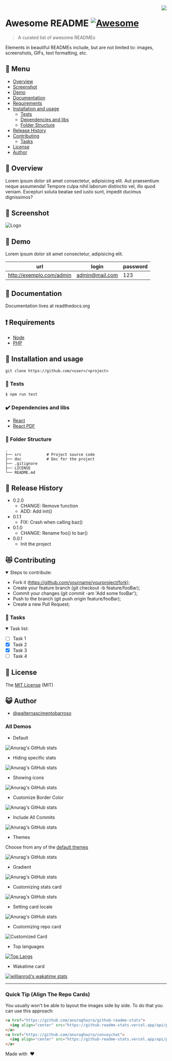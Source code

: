 <img src="icon.png" align="right" />

# Awesome README [![Awesome](https://cdn.rawgit.com/sindresorhus/awesome/d7305f38d29fed78fa85652e3a63e154dd8e8829/media/badge.svg)](https://github.com/sindresorhus/awesome#readme)
> A curated list of awesome READMEs

Elements in beautiful READMEs include, but are not limited to: images, screenshots, GIFs, text formatting, etc.


## :bookmark_tabs: Menu

- [Overview](#scroll-overview)
- [Screenshot](#rice_scene-screenshot)
- [Demo](#dvd-demo)
- [Documentation](#blue_book-documentation)
- [Requirements](#exclamation-requirements)
- [Installation and usage](#floppy_disk-installation-and-usage)
  - [Tests](#rotating_light-tests)
  - [Dependencies and libs](#heavy_check_mark-dependencies-and-libs)
  - [Folder Structure](#open_file_folder-folder-structure)
- [Release History](#gift-release-history)
- [Contributing](#heart_eyes_cat-contributing)
  - [Tasks](#bell-tasks)
- [License](#memo-license)
- [Author](#smiley_cat-author)

## :scroll: Overview

Lorem ipsum dolor sit amet consectetur, adipisicing elit. Aut praesentium neque assumenda! Tempore culpa nihil laborum distinctio vel, illo quod veniam. Excepturi soluta beatae sed iusto sunt, impedit ducimus dignissimos?

## :rice_scene: Screenshot

![Logo](https://via.placeholder.com/750x500)

## :dvd: Demo

Lorem ipsum dolor sit amet consectetur, adipisicing elit.

| url                      | login          | password |
| ------------------------ | -------------- | -------- |
| http://exemplo.com/admin | admin@mail.com | 123      |

## :blue_book: Documentation

Documentation lives at readthedocs.org

## :exclamation: Requirements

- [Node](https://nodejs.org/en/download/)
- [PHP](https://php.net/)

## :floppy_disk: Installation and usage

```
git clone https://github.com/<user>/<project>
```

### :rotating_light: Tests

```
$ npm run test
```

### :heavy_check_mark: Dependencies and libs

- [React](https://pt-br.reactjs.org/docs/create-a-new-react-app.html)
- [React PDF](https://react-pdf.org/)

### :open_file_folder: Folder Structure

```
.
├── src           # Project source code
├── doc           # Doc for the project
├── .gitignore
├── LICENSE
└── README.md
```

## :gift: Release History

- 0.2.0
  - CHANGE: Remove function
  - ADD: Add init()
- 0.1.1
  - FIX: Crash when calling baz()
- 0.1.0
  - CHANGE: Rename foo() to bar()
- 0.0.1
  - Init the project

## :heart_eyes_cat: Contributing

<details open>
<summary> Steps to contribute: </summary>

- Fork it (https://github.com/yourname/yourproject/fork);
- Create your feature branch (git checkout -b feature/fooBar);
- Commit your changes (git commit -am 'Add some fooBar');
- Push to the branch (git push origin feature/fooBar);
- Create a new Pull Request;

</details>

### :bell: Tasks

<details open>
<summary> Task list: </summary>

- [ ] Task 1
- [x] Task 2
- [x] Task 3
- [ ] Task 4

</details>

## :memo: License

The [MIT License]() (MIT)

## :smiley_cat: Author

- [@walternascimentobarroso](https://walternascimentobarroso.github.io/)
### All Demos

- Default

![Anurag's GitHub stats](https://github-readme-stats.vercel.app/api?username=anuraghazra)

- Hiding specific stats

![Anurag's GitHub stats](https://github-readme-stats.vercel.app/api?username=anuraghazra&hide=contribs,issues)

- Showing icons

![Anurag's GitHub stats](https://github-readme-stats.vercel.app/api?username=anuraghazra&hide=issues&show_icons=true)

- Customize Border Color

![Anurag's GitHub stats](https://github-readme-stats.vercel.app/api?username=anuraghazra&border_color=2e4058)

- Include All Commits

![Anurag's GitHub stats](https://github-readme-stats.vercel.app/api?username=anuraghazra&include_all_commits=true)

- Themes

Choose from any of the [default themes](#themes)

![Anurag's GitHub stats](https://github-readme-stats.vercel.app/api?username=anuraghazra&show_icons=true&theme=radical)

- Gradient

![Anurag's GitHub stats](https://github-readme-stats.vercel.app/api?username=anuraghazra&bg_color=30,e96443,904e95&title_color=fff&text_color=fff)

- Customizing stats card

![Anurag's GitHub stats](https://github-readme-stats.vercel.app/api/?username=anuraghazra&show_icons=true&title_color=fff&icon_color=79ff97&text_color=9f9f9f&bg_color=151515)

- Setting card locale

![Anurag's GitHub stats](https://github-readme-stats.vercel.app/api/?username=anuraghazra&locale=es)

- Customizing repo card

![Customized Card](https://github-readme-stats.vercel.app/api/pin?username=anuraghazra&repo=github-readme-stats&title_color=fff&icon_color=f9f9f9&text_color=9f9f9f&bg_color=151515)

- Top languages

[![Top Langs](https://github-readme-stats.vercel.app/api/top-langs/?username=anuraghazra)](https://github.com/anuraghazra/github-readme-stats)

- Wakatime card

[![willianrod's wakatime stats](https://github-readme-stats.vercel.app/api/wakatime?username=willianrod)](https://github.com/anuraghazra/github-readme-stats)

---

### Quick Tip (Align The Repo Cards)

You usually won't be able to layout the images side by side. To do that you can use this approach:

```html
<a href="https://github.com/anuraghazra/github-readme-stats">
  <img align="center" src="https://github-readme-stats.vercel.app/api/pin/?username=anuraghazra&repo=github-readme-stats" />
</a>
<a href="https://github.com/anuraghazra/convoychat">
  <img align="center" src="https://github-readme-stats.vercel.app/api/pin/?username=anuraghazra&repo=convoychat" />
</a>
```
Made with &nbsp;❤️&nbsp;
